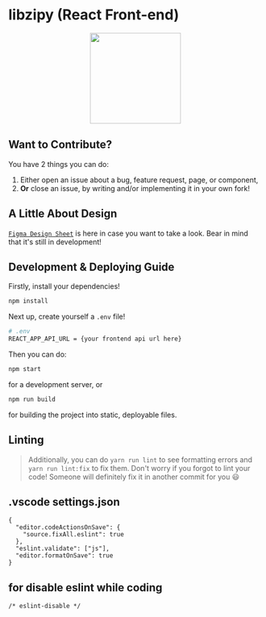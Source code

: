 # libzipy (React Front-end)
<p align="center"><img src="https://user-images.githubusercontent.com/56169582/114100897-a6dab200-98cd-11eb-8c5c-499a986c1c48.png" width="180px"/></p>



## Want to Contribute?

You have 2 things you can do:

1. Either open an issue about a bug, feature request, page, or component,
2. __Or__ close an issue, by writing and/or implementing it in your own fork!



## A Little About Design

[`Figma Design Sheet`](https://www.figma.com/file/j2kfzwz7OkVCafwScqjgAn/Libzipy-K%C3%BCt%C3%BCphane-Projesi?node-id=0%3A1)
is here in case you want to take a look.
Bear in mind that it's still in development!



## Development & Deploying Guide

Firstly, install your dependencies!

```sh
npm install
```

Next up, create yourself a `.env` file!

```sh
# .env
REACT_APP_API_URL = {your frontend api url here}
```

Then you can do:

```sh
npm start
```

for a development server, or

```sh
npm run build
```

for building the project into static, deployable files.



## Linting

> Additionally, you can do `yarn run lint` to see formatting errors
> and `yarn run lint:fix` to fix them.
> Don't worry if you forgot to lint your code!
> Someone will definitely fix it in another commit for you :smiley:


## .vscode settings.json
```
{
  "editor.codeActionsOnSave": {
    "source.fixAll.eslint": true
  },
  "eslint.validate": ["js"],
  "editor.formatOnSave": true
}
```
## for disable eslint while coding
```
/* eslint-disable */
```


